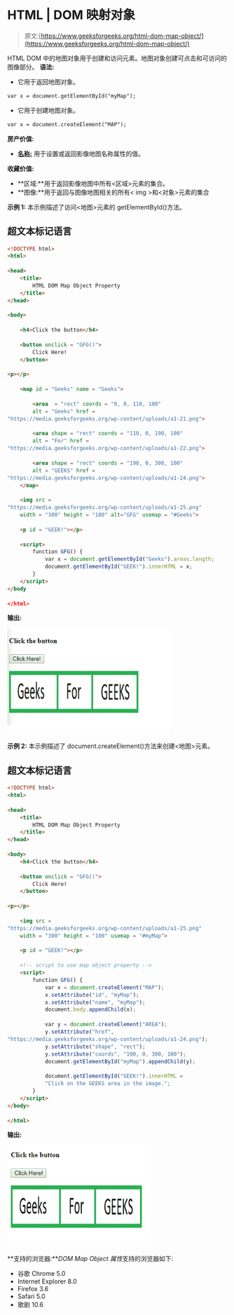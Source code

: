 # HTML | DOM 映射对象

> 原文:[https://www.geeksforgeeks.org/html-dom-map-object/](https://www.geeksforgeeks.org/html-dom-map-object/)

HTML DOM 中的地图对象用于创建和访问<map>元素。地图对象创建可点击和可访问的图像部分。
**语法:**</map> 

*   它用于返回地图对象。

```html
var x = document.getElementById("myMap");
```

*   它用于创建地图对象。

```html
var x = document.createElement("MAP");
```

**房产价值:**

*   [**名称:**](https://www.geeksforgeeks.org/html-dom-map-name-property/) 用于设置或返回影像地图名称属性的值。

**收藏价值:**

*   **区域:**用于返回影像地图中所有<区域>元素的集合。
*   **图像:**用于返回与图像地图相关的所有< img >和<对象>元素的集合

**示例 1:** 本示例描述了访问<地图>元素的 getElementById()方法。

## 超文本标记语言

```html
<!DOCTYPE html>
<html>

<head>
    <title>
        HTML DOM Map Object Property
    </title>
</head>

<body>

    <h4>Click the button</h4>

    <button onclick = "GFG()">
        Click Here!
    </button>

<p></p>

    <map id = "Geeks" name = "Geeks">

        <area  = "rect" coords = "0, 0, 110, 100"
        alt = "Geeks" href =
"https://media.geeksforgeeks.org/wp-content/uploads/a1-21.png">

        <area shape = "rect" coords = "110, 0, 190, 100"
        alt = "For" href =
"https://media.geeksforgeeks.org/wp-content/uploads/a1-22.png">

        <area shape = "rect" coords = "190, 0, 300, 100"
        alt = "GEEKS" href =
"https://media.geeksforgeeks.org/wp-content/uploads/a1-24.png">
    </map>

    <img src =
"https://media.geeksforgeeks.org/wp-content/uploads/a1-25.png"
    width = "300" height = "100" alt="GFG" usemap = "#Geeks">

    <p id = "GEEK!"></p>

    <script>
        function GFG() {
            var x = document.getElementById("Geeks").areas.length;
            document.getElementById("GEEK!").innerHTML = x;
        }
    </script>
</body

</html>                   
```

**输出:**

![](img/3ea7ca903a7fe0e35f2452f5fade4908.png)

**示例 2:** 本示例描述了 document.createElement()方法来创建<地图>元素。

## 超文本标记语言

```html
<!DOCTYPE html>
<html>

<head>
    <title>
        HTML DOM Map Object Property
    </title>
</head>

<body>
    <h4>Click the button</h4>

    <button onclick = "GFG()">
        Click Here!
    </button>

<p></p>

    <img src =
"https://media.geeksforgeeks.org/wp-content/uploads/a1-25.png"
    width = "300" height = "100" usemap = "#myMap">

    <p id = "GEEK!"></p>

    <!-- script to use map object property -->
    <script>
        function GFG() {
            var x = document.createElement("MAP");
            x.setAttribute("id", "myMap");
            x.setAttribute("name", "myMap");
            document.body.appendChild(x);

            var y = document.createElement("AREA");
            y.setAttribute("href",
"https://media.geeksforgeeks.org/wp-content/uploads/a1-24.png");
            y.setAttribute("shape", "rect");
            y.setAttribute("coords", "190, 0, 300, 100");
            document.getElementById("myMap").appendChild(y);

            document.getElementById("GEEK!").innerHTML =
            "Click on the GEEKS area in the image.";
        }    
    </script>
</body>

</html>                   
```

**输出:**

![](img/3c9fca194eeb90da0172f3b3e77bc685.png)

**支持的浏览器:***DOM Map Object 属性*支持的浏览器如下:

*   谷歌 Chrome 5.0
*   Internet Explorer 8.0
*   Firefox 3.6
*   Safari 5.0
*   歌剧 10.6